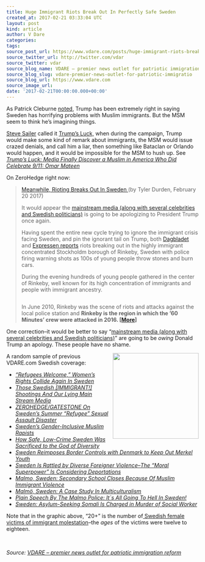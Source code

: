 ```yaml
---
title: Huge Immigrant Riots Break Out In Perfectly Safe Sweden
created_at: 2017-02-21 03:33:04 UTC
layout: post
kind: article
author: V Dare
categories: 
tags: 
source_post_url: https://www.vdare.com/posts/huge-immigrant-riots-break-out-in-perfectly-safe-sweden
source_twitter_url: http://twitter.com/vdar
source_twitter: vdar
source_blog_name: VDARE – premier news outlet for patriotic immigration reform
source_blog_slug: vdare-premier-news-outlet-for-patriotic-immigratio
source_blog_url: https://www.vdare.com
source_image_url: 
date: '2017-02-21T00:00:00.000+00:00'
---
```

<div class="pf-content"><p>As Patrick Cleburne <a href="http://www.vdare.com/posts/trump-right-of-course-about-swedish-rape">noted,</a> Trump has been extremely right in saying Sweden has horrifying problems with Muslim immigrants. But the MSM seem to think he&#8217;s imagining things.</p>
<p><a href="http://www.vdare.com/users/steve-sailer">Steve Sailer</a> called it <a href="http://www.vdare.com/posts/trumps-luck-vatican-walls-built-by-pope-leo-iv-after-musselman-sack-of-old-st-peters-and-st-pauls-outside-the-walls">Trump&#8217;s Luck,</a> when during the campaign, Trump would make some kind of remark about immigrants, the MSM would issue crazed denials, and call him a liar, then something like Bataclan or Orlando would happen, and it would be impossible for the MSM to hush up. See <a href="http://www.vdare.com/posts/trumps-luck-media-finally-discover-a-muslim-in-america-who-did-celebrate-911-omar-mateen"><em>Trump’s Luck: Media Finally Discover a Muslim in America Who Did Celebrate 9/11: Omar Mateen</em></a></p>
<p>On ZeroHedge right now:</p>
<blockquote><p><a href="http://www.zerohedge.com/news/2017-02-20/meanwhile-rioting-breaks-out-sweden">Meanwhile, Rioting Breaks Out In Sweden </a>(by Tyler Durden, February 20 2017)</p>
<p>It would appear the <a href="http://www.zerohedge.com/news/2017-02-20/trump-slams-fake-news-lies-swedens-mass-immigration-working-out-just-beautifully">mainstream media (along with several celebrities and Swedish politicians)</a> is going to be apologizing to President Trump once again.</p>
<p>Having spent the entire new cycle trying to ignore the immigrant crisis facing Sweden, and pin the ignorant tail on Trump, both <a href="http://www.dagbladet.no/nyheter/opptoyer-i-stockholm-og-politiet-har-avfyrt-varselskudd--nbspdet-ser-ut-som-en-krigssone-her/67274529">Dagbladet </a>and <a href="https://translate.google.com/translate?sl=auto&amp;tl=en&amp;js=y&amp;prev=_t&amp;hl=en&amp;ie=UTF-8&amp;u=http%3A%2F%2Fwww.expressen.se%2Fnyheter%2Fpolis-skot-varningsskott-mot-stenkastare%2F&amp;edit-text=">Expressen reports</a> riots breaking out in the highly immigrant concentrated Stockholdm borough of Rinkeby, Sweden with police firing warning shots as 100s of young people throw stones and burn cars.</p>
<p>During the evening hundreds of young people gathered in the center of Rinkeby, well known for its high concentration of immigrants and people with immigrant ancestry.</p>
<p><a href="http://www.zerohedge.com/sites/default/files/images/user3303/imageroot/2017/02/19/20170220_rinkeby5.jpg"><img title="" src="http://www.zerohedge.com/sites/default/files/images/user3303/imageroot/2017/02/19/20170220_rinkeby5.jpg" alt="" /></a></p>
<p>In June 2010, Rinkeby was the scene of riots and attacks against the local police station and <strong>Rinkeby is the region in which the &#8217;60 Minutes&#8217; crew were attacked in 2016. [<a href="http://www.zerohedge.com/news/2017-02-20/meanwhile-rioting-breaks-out-sweden">More</a>]<br />
</strong></p><!-- TAG START { player: "7518-804336-VDare - Outstream - Rev", owner: "ONE Video by AOL", for: "ONE Video by AOL" - BEINJS } --><div id="57966237cc52c74a5e1363c4" class="vdb_player vdb_57966237cc52c74a5e1363c456bcd17ce4b018167fea5539">    <script type="text/javascript" src="//delivery.vidible.tv/jsonp/pid=57966237cc52c74a5e1363c4/56bcd17ce4b018167fea5539_bein.js"></script></div><!-- TAG END { date: 07/25/16 } --></blockquote>
<p>One correction&#8211;it would be better to say &#8220;<a href="http://www.zerohedge.com/news/2017-02-20/trump-slams-fake-news-lies-swedens-mass-immigration-working-out-just-beautifully">mainstream media (along with several celebrities and Swedish politicians)</a>&#8221; are going to be <em>owing </em>Donald Trump an apology. These people have no shame.</p>
<p><a href="http://www.vdare.com/posts/refugees-welcome-womens-rights-collide-again-in-sweden"><img title="" src="https://s3-us-west-2.amazonaws.com/vdare-live/wp-content/uploads/2016/07/04131944/image5-768x996.jpeg" width="225" align="right" /></a>A random sample of previous VDARE.com Swedish coverage:</p>
<ul>
<li><em><a href="http://www.vdare.com/posts/refugees-welcome-womens-rights-collide-again-in-sweden">“Refugees Welcome,” Women’s Rights Collide Again In Sweden</a></em></li>
<li><a href="http://www.vdare.com/articles/those-swedish-immigrant-shootings-and-our-lying-main-stream-media"><em>Those Swedish [IMMIGRANT!] Shootings And Our Lying Main Stream Media</em></a></li>
<li><a href="http://www.vdare.com/posts/zerohedgegatestone-on-swedens-summer-refugee-sexual-assault-disaster"><em>ZEROHEDGE/GATESTONE On Sweden’s Summer “Refugee” Sexual Assault Disaster</em> </a></li>
<li><a href="http://www.vdare.com/posts/swedens-gender-inclusive-muslim-rapists"><em>Sweden’s Gender-Inclusive Muslim Rapists </em></a></li>
<li><a href="http://www.vdare.com/posts/how-safe-low-crime-sweden-was-sacrificed-to-the-god-of-diversity"><em>How Safe, Low-Crime Sweden Was Sacrificed to the God of Diversity</em></a></li>
<li><em><a href="http://www.vdare.com/posts/sweden-reimposes-border-controls-with-denmark-to-keep-out-merkel-youth">Sweden Reimposes Border Controls with Denmark to Keep Out Merkel Youth</a></em></li>
<li><a href="http://www.vdare.com/posts/sweden-is-rattled-by-diverse-foreigner-violence"><em>Sweden Is Rattled by Diverse Foreigner Violence–The “Moral Superpower” Is Considering Deportations</em></a></li>
<li><em><a href="http://www.vdare.com/posts/malmo-sweden-secondary-school-closes-because-of-violence">Malmo, Sweden: Secondary School Closes Because Of Muslim Immigrant Violence</a></em></li>
<li><em><a href="http://www.vdare.com/posts/malm-a-case-study-in-multiculturalism">Malmö, Sweden: A Case Study In Multiculturalism</a></em></li>
<li><em><a href="http://www.vdare.com/posts/plain-speech-by-the-malmo-police-its-all-going-to-hell-in-sweden">Plain Speech By The Malmo Police: It`s All Going To Hell In Sweden!</a></em></li>
<li><em><a href="http://www.vdare.com/posts/sweden-asylum-seeking-somali-is-charged-in-murder-of-social-worker">Sweden: Asylum-Seeking Somali Is Charged in Murder of Social Worker</a></em></li>
</ul>
<p>Note that in the graphic above, &#8220;20+&#8221; is the number of<a href="http://www.vdare.com/posts/refugees-welcome-womens-rights-collide-again-in-sweden"> Swedish female victims of immigrant molestation</a>&#8211;the <em>ages </em>of the victims were twelve to eighteen.</p>
<p>&nbsp;</p>
</div><div class="">
    <i>Source: <a href="https://www.vdare.com">VDARE – premier news outlet for patriotic immigration reform</a></i>
</div>
